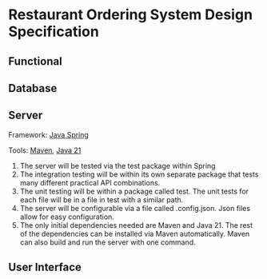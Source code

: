# Restaurant Ordering System Design Specification

## Functional

## Database

## Server

Framework: [Java Spring](https://spring.io/)

Tools: [Maven](https://maven.apache.org/), [Java 21](https://www.oracle.com/java/technologies/javase/jdk21-archive-downloads.html)

1. The server will be tested via the test package within Spring
  1. The integration testing will be within its own separate package that tests many different practical API combinations.
  2. The unit testing will be within a package called test.  The unit tests for each file will be in a file in test with a similar path.
2. The server will be configurable via a file called .config.json.  Json files allow for easy configuration.
3. The only initial dependencies needed are Maven and Java 21.  The rest of the dependencies can be installed via Maven automatically.  Maven can also build and run the server with one command.

## User Interface
